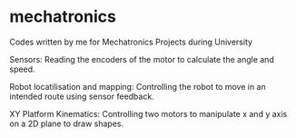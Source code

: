 # mechatronics
Codes written by me for Mechatronics Projects during University

Sensors:
Reading the encoders of the motor to calculate the angle and speed.

Robot locatilisation and mapping:
Controlling the robot to move in an intended route using sensor feedback. 

XY Platform Kinematics:
Controlling two motors to manipulate x and y axis on a 2D plane to draw shapes. 